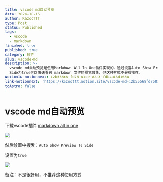 ```yaml
---
title: vscode md自动预览
date: 2024-10-15
author: KazooTTT
type: Post
status: Published
tags:
  - vscode
  - markdown
finished: true
published: true
category: 软件
slug: vscode-md
description: >-
  vscode md自动预览是使用Markdown All In One插件实现的，通过设置Auto Show Preview To
  Side为true可以快速看到 markdown 文件的预览效果，但这种方式不是很推荐。
NotionID-notionnext: 12b55568-fd75-81ce-82a3-fdb4a13d1658
link-notionnext: 'https://kazoottt.notion.site/vscode-md-12b55568fd7581ce82a3fdb4a13d1658'
toAstro: false
---
```


# vscode md自动预览

下载vscode插件 [markdown all in one](https://marketplace.visualstudio.com/items?itemName=yzhang.markdown-all-in-one)

![](https://pictures.kazoottt.top/2024/10/20241008-06de87aaa5f12185ae5cd1f212fb2b11.png)

然后设置中搜索：`Auto Show Preview To Side`

设置为`true`

![](https://pictures.kazoottt.top/2024/10/20241008-dbe9d4f67feca3cfebb635c2a555eb84.png)

备注：不是很好用，不推荐这种使用方式
